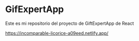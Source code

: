 # GifExpertApp

Este es mi repositorio del proyecto de GiftExpertApp de React


https://incomparable-licorice-a09eed.netlify.app/
